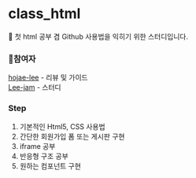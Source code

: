 # class_html
👋 첫 html 공부 겸 Github 사용법을 익히기 위한 스터디입니다.

### 📖참여자

[hojae-lee](https://github.com/hojae-lee) - 리뷰 및 가이드 <br/>
[Lee-jam](https://github.com/Lee-jam) - 스터디

### Step

1. 기본적인 Html5, CSS 사용법
2. 간단한 회원가입 폼 또는 게시판 구현
3. iframe 공부
4. 반응형 구조 공부
5. 원하는 컴포넌트 구현
